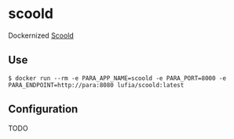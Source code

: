 # scoold
Dockernized [Scoold](https://github.com/Erudika/scoold)

## Use

```console
$ docker run --rm -e PARA_APP_NAME=scoold -e PARA_PORT=8000 -e PARA_ENDPOINT=http://para:8080 lufia/scoold:latest
```

## Configuration

TODO
